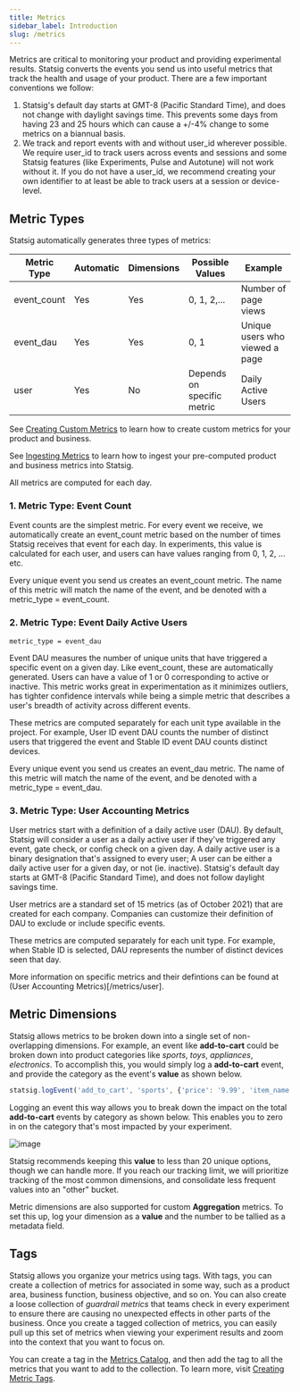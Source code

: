 ```yaml
---
title: Metrics
sidebar_label: Introduction
slug: /metrics
---
```


Metrics are critical to monitoring your product and providing experimental results. Statsig converts the events you send us into useful metrics that track the health and usage of your product. There are a few important conventions we follow:

1. Statsig's default day starts at GMT-8 (Pacific Standard Time), and does not change with daylight savings time. This prevents some days from having 23 and 25 hours which can cause a +/-4% change to some metrics on a biannual basis.
2. We track and report events with and without user_id wherever possible. We require user_id to track users across events and sessions and some Statsig features (like Experiments, Pulse and Autotune) will not work without it. If you do not have a user_id, we recommend creating your own identifier to at least be able to track users at a session or device-level.

## Metric Types

Statsig automatically generates three types of metrics:

| Metric Type | Automatic | Dimensions | Possible Values            | Example                        |
| ----------- | --------- | ---------- | -------------------------- | ------------------------------ |
| event_count | Yes       | Yes        | 0, 1, 2,...                | Number of page views           |
| event_dau   | Yes       | Yes        | 0, 1                       | Unique users who viewed a page |
| user        | Yes       | No         | Depends on specific metric | Daily Active Users             |

See [Creating Custom Metrics](/metrics/create) to learn how to create custom metrics for your product and business.

See [Ingesting Metrics](/metrics/ingest) to learn how to ingest your pre-computed product and business metrics into Statsig. 

All metrics are computed for each day.

### 1. Metric Type: Event Count

Event counts are the simplest metric. For every event we receive, we automatically create an event_count metric based on the number of times Statsig receives that event for each day. In experiments, this value is calculated for each user, and users can have values ranging from 0, 1, 2, ... etc.

Every unique event you send us creates an event_count metric. The name of this metric will match the name of the event, and be denoted with a metric_type = event_count.

### 2. Metric Type: Event Daily Active Users

`metric_type = event_dau`

Event DAU measures the number of unique units that have triggered a specific event on a given day. Like event_count, these are automatically generated. Users can have a value of 1 or 0 corresponding to active or inactive. This metric works great in experimentation as it minimizes outliers, has tighter confidence intervals while being a simple metric that describes a user's breadth of activity across different events.

These metrics are computed separately for each unit type available in the project. For example, User ID event DAU counts the number of distinct users that triggered the event and Stable ID event DAU counts distinct devices.

Every unique event you send us creates an event_dau metric. The name of this metric will match the name of the event, and be denoted with a metric_type = event_dau.

### 3. Metric Type: User Accounting Metrics

User metrics start with a definition of a daily active user (DAU). By default, Statsig will consider a user as a daily active user if they've triggered any event, gate check, or config check on a given day. A daily active user is a binary designation that's assigned to every user; A user can be either a daily active user for a given day, or not (ie. inactive). Statsig's default day starts at GMT-8 (Pacific Standard Time), and does not follow daylight savings time.

User metrics are a standard set of 15 metrics (as of October 2021) that are created for each company. Companies can customize their definition of DAU to exclude or include specific events.

These metrics are computed separately for each unit type. For example, when Stable ID is selected, DAU represents the number of distinct devices seen that day.

More information on specific metrics and their defintions can be found at (User Accounting Metrics)[/metrics/user].

## Metric Dimensions

Statsig allows metrics to be broken down into a single set of non-overlapping dimensions. For example, an event like **add-to-cart** could be broken down into product categories like _sports_, _toys_, _appliances_, _electronics_. To accomplish this, you would simply log a **add-to-cart** event, and provide the category as the event's **value** as shown below.

```js
statsig.logEvent('add_to_cart', 'sports', {'price': '9.99', 'item_name': 'tennis_balls'});
```

Logging an event this way allows you to break down the impact on the total **add-to-cart** events by category as shown below. This enables you to zero in on the category that's most impacted by your experiment. 

![image](https://user-images.githubusercontent.com/1315028/162332284-259ea614-8cb6-4c9d-aebd-3e41f9092a64.png)


Statsig recommends keeping this **value** to less than 20 unique options, though we can handle more. If you reach our tracking limit, we will prioritize tracking of the most common dimensions, and consolidate less frequent values into an "other" bucket.

Metric dimensions are also supported for custom **Aggregation** metrics. To set this up, log your dimension as a **value** and the number to be tallied as a metadata field.

## Tags

Statsig allows you organize your metrics using tags. With tags, you can create a collection of metrics for associated in some way, such as a product area, business function, business objective, and so on. You can also create a loose collection of _guardrail metrics_ that teams check in every experiment to ensure there are causing no unexpected effects in other parts of the business. Once you create a tagged collection of metrics, you can easily pull up this set of metrics when viewing your experiment results and zoom into the context that you want to focus on.

You can create a tag in the [Metrics Catalog](https://console.statsig.com/4TLCtqzctSqusYcQljJLJE/metrics/metrics_catalog), and then add the tag to all the metrics that you want to add to the collection. To learn more, visit [Creating Metric Tags](https://docs.statsig.com/metrics/create-metric-tags).
